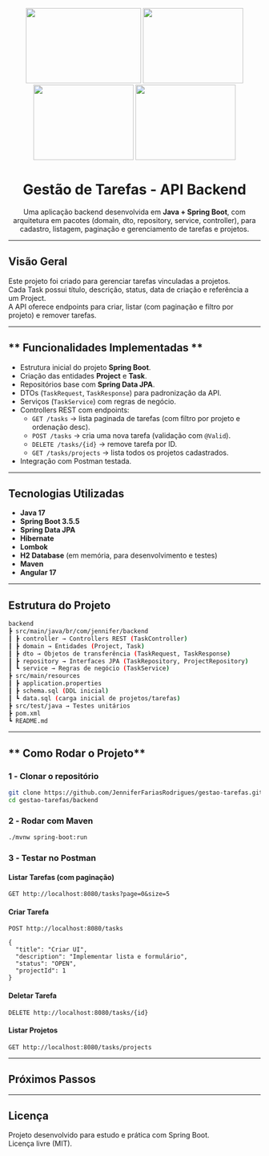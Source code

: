 <p align="center">
  <img src="https://encrypted-tbn0.gstatic.com/images?q=tbn:ANd9GcTynGNI5-C7YGr5Wx5owPqTBG7xL2fv_Zh3bQ&s.jpeg" height="150" width="230">  
  <img src="https://file.labex.io/namespace/df87b950-1f37-4316-bc07-6537a1f2c481/java/lab-your-first-java-lab/assets/java.svg" height="150" width="200">
  <br> 
  <img src="https://encrypted-tbn0.gstatic.com/images?q=tbn:ANd9GcRGakkUEbXyfann4M16v9CV-sTa915cUOdh9g&s" height="150" width="200">
  <img src="https://upload.wikimedia.org/wikipedia/commons/thumb/a/a1/H2_logo.png/250px-H2_logo.png" height="150" width="200">
</p>

<h1 align="center"> Gestão de Tarefas - API Backend</h1>

<p align="center">
Uma aplicação backend desenvolvida em <b>Java + Spring Boot</b>, com arquitetura em pacotes (domain, dto, repository, service, controller), 
para cadastro, listagem, paginação e gerenciamento de tarefas e projetos.
</p>

---

## **Visão Geral**

Este projeto foi criado para gerenciar tarefas vinculadas a projetos.  
Cada Task possui título, descrição, status, data de criação e referência a um Project.  
A API oferece endpoints para criar, listar (com paginação e filtro por projeto) e remover tarefas.

---

## ** Funcionalidades Implementadas **

- Estrutura inicial do projeto **Spring Boot**.  
- Criação das entidades **Project** e **Task**.  
- Repositórios base com **Spring Data JPA**.  
- DTOs (`TaskRequest`, `TaskResponse`) para padronização da API.  
- Serviços (`TaskService`) com regras de negócio.  
- Controllers REST com endpoints:  
  - `GET /tasks` → lista paginada de tarefas (com filtro por projeto e ordenação desc).  
  - `POST /tasks` → cria uma nova tarefa (validação com `@Valid`).  
  - `DELETE /tasks/{id}` → remove tarefa por ID.  
  - `GET /tasks/projects` → lista todos os projetos cadastrados.  
- Integração com Postman testada.

---


## **Tecnologias Utilizadas**

- **Java 17**  
- **Spring Boot 3.5.5**  
- **Spring Data JPA**  
- **Hibernate**  
- **Lombok** 
- **H2 Database** (em memória, para desenvolvimento e testes)  
- **Maven** 
- **Angular 17**  

---


## **Estrutura do Projeto**

 ```bash
backend  
 ┣ src/main/java/br/com/jennifer/backend  
 ┃ ┣ controller → Controllers REST (TaskController)  
 ┃ ┣ domain → Entidades (Project, Task)  
 ┃ ┣ dto → Objetos de transferência (TaskRequest, TaskResponse)  
 ┃ ┣ repository → Interfaces JPA (TaskRepository, ProjectRepository)  
 ┃ ┗ service → Regras de negócio (TaskService)  
 ┣ src/main/resources  
 ┃ ┣ application.properties  
 ┃ ┣ schema.sql (DDL inicial)  
 ┃ ┗ data.sql (carga inicial de projetos/tarefas)  
 ┣ src/test/java → Testes unitários  
 ┣ pom.xml  
 ┗ README.md  
 
```
---

## ** Como Rodar o Projeto**

### **1️ - Clonar o repositório**
```bash
git clone https://github.com/JenniferFariasRodrigues/gestao-tarefas.git
cd gestao-tarefas/backend
```

### **2️ - Rodar com Maven**
```bash
./mvnw spring-boot:run
```

### **3️ - Testar no Postman**
#### Listar Tarefas (com paginação)
```
GET http://localhost:8080/tasks?page=0&size=5
```

#### Criar Tarefa
```
POST http://localhost:8080/tasks

{
  "title": "Criar UI",
  "description": "Implementar lista e formulário",
  "status": "OPEN",
  "projectId": 1
}
```

#### Deletar Tarefa
```
DELETE http://localhost:8080/tasks/{id}
```

#### Listar Projetos
```
GET http://localhost:8080/tasks/projects
```

---

##  Próximos Passos



---

## Licença

Projeto desenvolvido para estudo e prática com Spring Boot.  
Licença livre (MIT).
